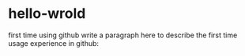 # hello-wrold
first time using github
write a paragraph here to describe the first time usage experience in github:
